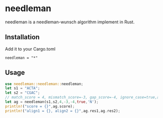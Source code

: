 # needleman

needleman is a needleman-wunsch algorithm implement in Rust.
## Installation

Add it to your Cargo.toml
```
needleman = "*"
```

## Usage

```rust
use needleman::needleman::needleman;
let s1 = "ACTA";
let s2 = "CGAC";
// match_score = 4, mismatch_score=-3, gap_score=-4, ignore_case=true,anychar='N'
let ag = needleman(s1,s2,4,-3,-4,true,'N');
println!("score = {}",ag.score);
println!("align1 = {}, align2 = {}",ag.res1,ag.res2);
```


